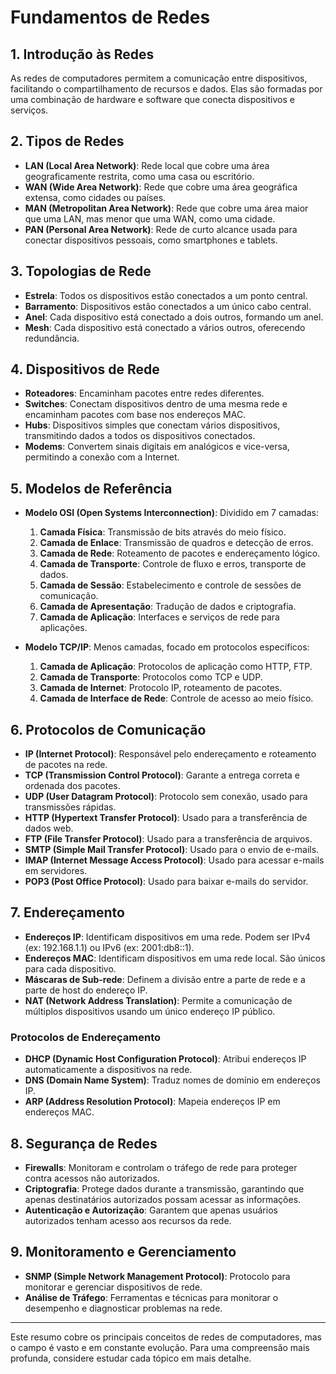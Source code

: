 # Fundamentos de Redes

## 1. Introdução às Redes

As redes de computadores permitem a comunicação entre dispositivos, facilitando o compartilhamento de recursos e dados. Elas são formadas por uma combinação de hardware e software que conecta dispositivos e serviços.

## 2. Tipos de Redes

- **LAN (Local Area Network)**: Rede local que cobre uma área geograficamente restrita, como uma casa ou escritório.
- **WAN (Wide Area Network)**: Rede que cobre uma área geográfica extensa, como cidades ou países.
- **MAN (Metropolitan Area Network)**: Rede que cobre uma área maior que uma LAN, mas menor que uma WAN, como uma cidade.
- **PAN (Personal Area Network)**: Rede de curto alcance usada para conectar dispositivos pessoais, como smartphones e tablets.

## 3. Topologias de Rede

- **Estrela**: Todos os dispositivos estão conectados a um ponto central.
- **Barramento**: Dispositivos estão conectados a um único cabo central.
- **Anel**: Cada dispositivo está conectado a dois outros, formando um anel.
- **Mesh**: Cada dispositivo está conectado a vários outros, oferecendo redundância.

## 4. Dispositivos de Rede

- **Roteadores**: Encaminham pacotes entre redes diferentes.
- **Switches**: Conectam dispositivos dentro de uma mesma rede e encaminham pacotes com base nos endereços MAC.
- **Hubs**: Dispositivos simples que conectam vários dispositivos, transmitindo dados a todos os dispositivos conectados.
- **Modems**: Convertem sinais digitais em analógicos e vice-versa, permitindo a conexão com a Internet.

## 5. Modelos de Referência

- **Modelo OSI (Open Systems Interconnection)**: Dividido em 7 camadas:
  1. **Camada Física**: Transmissão de bits através do meio físico.
  2. **Camada de Enlace**: Transmissão de quadros e detecção de erros.
  3. **Camada de Rede**: Roteamento de pacotes e endereçamento lógico.
  4. **Camada de Transporte**: Controle de fluxo e erros, transporte de dados.
  5. **Camada de Sessão**: Estabelecimento e controle de sessões de comunicação.
  6. **Camada de Apresentação**: Tradução de dados e criptografia.
  7. **Camada de Aplicação**: Interfaces e serviços de rede para aplicações.

- **Modelo TCP/IP**: Menos camadas, focado em protocolos específicos:
  1. **Camada de Aplicação**: Protocolos de aplicação como HTTP, FTP.
  2. **Camada de Transporte**: Protocolos como TCP e UDP.
  3. **Camada de Internet**: Protocolo IP, roteamento de pacotes.
  4. **Camada de Interface de Rede**: Controle de acesso ao meio físico.

## 6. Protocolos de Comunicação

- **IP (Internet Protocol)**: Responsável pelo endereçamento e roteamento de pacotes na rede.
- **TCP (Transmission Control Protocol)**: Garante a entrega correta e ordenada dos pacotes.
- **UDP (User Datagram Protocol)**: Protocolo sem conexão, usado para transmissões rápidas.
- **HTTP (Hypertext Transfer Protocol)**: Usado para a transferência de dados web.
- **FTP (File Transfer Protocol)**: Usado para a transferência de arquivos.
- **SMTP (Simple Mail Transfer Protocol)**: Usado para o envio de e-mails.
- **IMAP (Internet Message Access Protocol)**: Usado para acessar e-mails em servidores.
- **POP3 (Post Office Protocol)**: Usado para baixar e-mails do servidor.

## 7. Endereçamento

- **Endereços IP**: Identificam dispositivos em uma rede. Podem ser IPv4 (ex: 192.168.1.1) ou IPv6 (ex: 2001:db8::1).
- **Endereços MAC**: Identificam dispositivos em uma rede local. São únicos para cada dispositivo.
- **Máscaras de Sub-rede**: Definem a divisão entre a parte de rede e a parte de host do endereço IP.
- **NAT (Network Address Translation)**: Permite a comunicação de múltiplos dispositivos usando um único endereço IP público.

### Protocolos de Endereçamento

- **DHCP (Dynamic Host Configuration Protocol)**: Atribui endereços IP automaticamente a dispositivos na rede.
- **DNS (Domain Name System)**: Traduz nomes de domínio em endereços IP.
- **ARP (Address Resolution Protocol)**: Mapeia endereços IP em endereços MAC.

## 8. Segurança de Redes

- **Firewalls**: Monitoram e controlam o tráfego de rede para proteger contra acessos não autorizados.
- **Criptografia**: Protege dados durante a transmissão, garantindo que apenas destinatários autorizados possam acessar as informações.
- **Autenticação e Autorização**: Garantem que apenas usuários autorizados tenham acesso aos recursos da rede.

## 9. Monitoramento e Gerenciamento

- **SNMP (Simple Network Management Protocol)**: Protocolo para monitorar e gerenciar dispositivos de rede.
- **Análise de Tráfego**: Ferramentas e técnicas para monitorar o desempenho e diagnosticar problemas na rede.

---

Este resumo cobre os principais conceitos de redes de computadores, mas o campo é vasto e em constante evolução. Para uma compreensão mais profunda, considere estudar cada tópico em mais detalhe.
